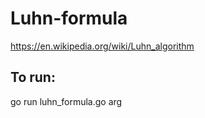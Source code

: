 # Luhn-formula

https://en.wikipedia.org/wiki/Luhn_algorithm

## To run:  

 go run luhn_formula.go arg
